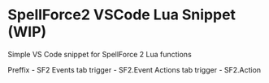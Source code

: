 # SpellForce2 VSCode Lua Snippet (WIP)
Simple VS Code snippet for SpellForce 2 Lua functions

Preffix - SF2
Events tab trigger - SF2.Event
Actions tab trigger - SF2.Action
